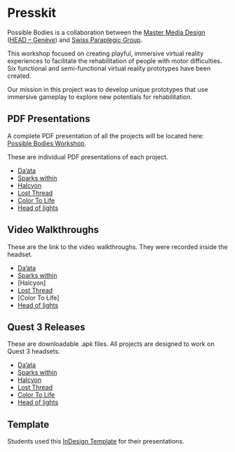 # Presskit

Possible Bodies is a collaboration between the [Master Media Design](https://www.hesge.ch/head/en/programs-research/master-arts-media-design) ([HEAD – Genève](https://www.hesge.ch/head/en/)) and [Swiss Paraplegic Group](https://www.paraplegie.ch/en/).

This workshop focused on creating playful, immersive virtual reality experiences to facilitate the rehabilitation of people with motor difficulties. Six functional and semi-functional virtual reality prototypes have been created.

Our mission in this project was to develop unique prototypes that use immersive gameplay to explore new potentials for rehabilitation.

## PDF Presentations
A complete PDF presentation of all the projects will be located here: [Possible Bodies Workshop](https://github.com/abstractmachine/head-md-possible-bodies/releases/latest).

These are individual PDF presentations of each project.

- [Da’ata](https://github.com/kLMWOLFF/Daata/blob/main/PressKit/head-md1-possible-bodies-Daata.pdf)
- [Sparks within](https://github.com/elisabernaard/Sparks-Within/blob/main/presskit/head-md1-possible-bodies-Sparks-Within.pdf)
- [Halcyon](https://github.com/Psemata/halcyon/blob/main/presskit/HEAD-MD1-Possible-bodies-Halcyon-BrunoCosta-ChakirAli.pdf)
- [Lost Thread](https://github.com/LiuliuLexie/LostThread/blob/main/presskit/head-md1-possible-bodies-LostThread.pdf)
- [Color To Life](https://github.com/AntoninRicou/VRProject_Colour/blob/main/presskit/head-md1-possible-bodies-ColourToLife-AntoninPeter.pdf)
- [Head of lights](https://github.com/tarahachler/possible-bodies/blob/main/presskit/head-md1-possible-bodies-Head-of-lights.pdf)

## Video Walkthroughs
These are the link to the video walkthroughs. They were recorded inside the headset.

- [Da’ata](https://youtu.be/nKdnjOftJLQ)
- [Sparks within](https://www.youtube.com/watch?v=HzfDeyrFpCg)
- [Halcyon]
- [Lost Thread](https://www.youtube.com/watch?v=0kUF-QwHtjQ)
- [Color To Life]
- [Head of lights](https://youtu.be/_RxBggjmJms)

## Quest 3 Releases
These are downloadable .apk files. All projects are designed to work on Quest 3 headsets.

- [Da’ata](https://github.com/kLMWOLFF/Daata/releases/latest)
- [Sparks within](https://github.com/elisabernaard/Sparks-Within/releases/latest)
- [Halcyon](https://github.com/Psemata/halcyon/releases/latest)
- [Lost Thread](https://github.com/LiuliuLexie/LostThread/releases/latest)
- [Color To Life](https://github.com/AntoninRicou/VRProject_Colour/releases/latest)
- [Head of lights](https://github.com/tarahachler/possible-bodies/releases/latest)

## Template
Students used this [InDesign Template](https://github.com/abstractmachine/head-md-possible-bodies/blob/main/presskit/head-md-possible-bodies-template-2025-06-10-a.zip) for their presentations.